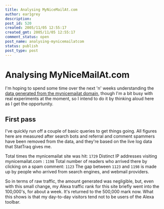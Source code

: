 ```yaml
---
title: Analysing MyNiceMailAt.com
author: ear1grey
description:
post_id: 520
created: 2005/11/05 12:55:17
created_gmt: 2005/11/05 12:55:17
comment_status: open
post_name: analysing-mynicemailatcom
status: publish
post_type: post
---
```


# Analysing MyNiceMailAt.com

I'm hoping to spend some time over the next 'n' weeks understanding the [data generated from the mynicemailat domain](/my-nice-spam-domain), though I'm a bit busy with real experiments at the moment, so I intend to do it by thinking aloud here as I get the opportunity.

## First pass

I've quickly run off a couple of basic queries to get things going. All figures here are measured after search bots and referral and comment spammers have been removed from the data, and they're based on the live log data that StatTraq gives me.

Total times the mynicemailat site was hit: `1729`
Distinct IP addresses visiting mynicemailat.com : `1198`
Total number of readers who arrived there by clicking on a spam comment: `1123`
The gap between `1123` and `1198` is made up by people who arrived from search engines, and webmail providers.

So in terms of raw traffic, the amount generated was negligible, but, even with this small change, my Alexa traffic rank for this site briefly went into the 100,000's, for about a week. It's returned to the 500,000 mark now. What this shows is that my day-to-day visitors tend not to be users of the Alexa toolbar.
